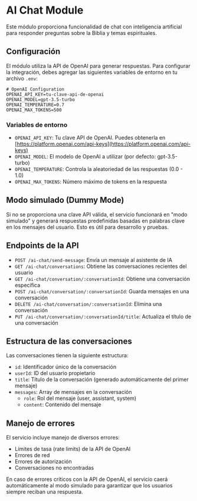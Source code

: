 # AI Chat Module

Este módulo proporciona funcionalidad de chat con inteligencia artificial para responder preguntas sobre la Biblia y temas espirituales.

## Configuración

El módulo utiliza la API de OpenAI para generar respuestas. Para configurar la integración, debes agregar las siguientes variables de entorno en tu archivo `.env`:

```
# OpenAI Configuration
OPENAI_API_KEY=tu-clave-api-de-openai
OPENAI_MODEL=gpt-3.5-turbo
OPENAI_TEMPERATURE=0.7
OPENAI_MAX_TOKENS=500
```

### Variables de entorno

- `OPENAI_API_KEY`: Tu clave API de OpenAI. Puedes obtenerla en [https://platform.openai.com/api-keys](https://platform.openai.com/api-keys)
- `OPENAI_MODEL`: El modelo de OpenAI a utilizar (por defecto: gpt-3.5-turbo)
- `OPENAI_TEMPERATURE`: Controla la aleatoriedad de las respuestas (0.0 - 1.0)
- `OPENAI_MAX_TOKENS`: Número máximo de tokens en la respuesta

## Modo simulado (Dummy Mode)

Si no se proporciona una clave API válida, el servicio funcionará en "modo simulado" y generará respuestas predefinidas basadas en palabras clave en los mensajes del usuario. Esto es útil para desarrollo y pruebas.

## Endpoints de la API

- `POST /ai-chat/send-message`: Envía un mensaje al asistente de IA
- `GET /ai-chat/conversations`: Obtiene las conversaciones recientes del usuario
- `GET /ai-chat/conversation/:conversationId`: Obtiene una conversación específica
- `POST /ai-chat/conversation/:conversationId`: Guarda mensajes en una conversación
- `DELETE /ai-chat/conversation/:conversationId`: Elimina una conversación
- `PUT /ai-chat/conversation/:conversationId/title`: Actualiza el título de una conversación

## Estructura de las conversaciones

Las conversaciones tienen la siguiente estructura:

- `id`: Identificador único de la conversación
- `userId`: ID del usuario propietario
- `title`: Título de la conversación (generado automáticamente del primer mensaje)
- `messages`: Array de mensajes en la conversación
  - `role`: Rol del mensaje (user, assistant, system)
  - `content`: Contenido del mensaje

## Manejo de errores

El servicio incluye manejo de diversos errores:

- Límites de tasa (rate limits) de la API de OpenAI
- Errores de red
- Errores de autorización
- Conversaciones no encontradas

En caso de errores críticos con la API de OpenAI, el servicio caerá automáticamente al modo simulado para garantizar que los usuarios siempre reciban una respuesta. 